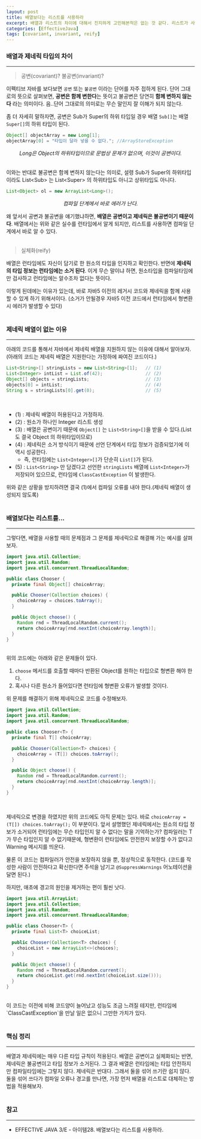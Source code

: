 ```yaml
---
layout: post
title: 배열보다는 리스트를 사용하라
excerpt: 배열과 리스트의 차이에 대해서 진지하게 고민해본적은 없는 것 같다. 리스트가 사이즈 동적할당이 되기 때문에 사용하기 편해서 대부분의 경우에는 리스트를 사용했지만, 오늘은 왜 배열과 비교해서 리스트를 사용하면 더 좋은지에 대해 제네릭 관점에서 살펴보도록 하자.
categories: [EffectiveJava]
tags: [covariant, invariant, reify]
---
```


### 배열과 제네릭 타입의 차이
<hr>

> 공변(covariant)? 불공변(invariant)?

이펙티브 자바를 보다보면 `공변` 또는 `불공변` 이라는 단어를 자주 접하게 된다.
단어 그대로의 뜻으로 살펴보면, **공변은 함께 변한다**는 뜻이고 불공변은 당연히 **함께 변하지 않는다** 라는 의미이다.
음..단어 그대로의 의미로는 무슨 말인지 잘 이해가 되지 않는다.

좀 더 자세히 말하자면, 공변은 Sub가 Super의 하위 타입일 경우 배열 `Sub[]`는 배열 `Super[]`의 하위 타입이 된다.

~~~java
Object[] objectArray = new Long[1];
objectArray[0] = "타입이 달라 넣을 수 없다."; //ArrayStoreException
~~~
_<center>Long은 Object의 하위타입이므로 문법상 문제가 없으며, 이것이 공변이다.</center>_

<br>
이와는 반대로 불공변은 함께 변하지 않는다는 의미로, 설령 Sub가 Super의 하위타입이라도
List&lt;Sub&gt; 는 List&lt;Super&gt; 의 하위타입도 아니고 상위타입도 아니다.

~~~java
List<Object> ol = new ArrayList<Long>();
~~~
_<center>컴파일 단계에서 바로 에러가 난다.</center>_

왜 앞서서 공변과 불공변을 얘기했냐하면, **배열은 공변이고 제네릭은 불공변이기 때문이다**.
배열에서는 위와 같은 실수를 런타임에서 알게 되지만, 리스트를 사용하면 컴파일 단계에서 바로 알 수 있다.
<br><br>

> 실체화(reify)

배열은 런타임에도 자신이 담기로 한 원소의 타입을 인지하고 확인한다.
반면에 **제네릭의 타입 정보는 런타임에는 소거 된다**.
이게 무슨 말이냐 하면, 원소타입을 컴파일타임에만 검사하고 런타임에는 알수조차 없다는 뜻이다.

이렇게 된데에는 이유가 있는데, 바로 자바5 이전의 레거시 코드와 제네릭을 함께 사용할 수 있게 하기 위해서이다.
(소거가 안될경우 자바5 이전 코드에서 런타임에서 형변환시 에러가 발생할 수 있다)
<br><br>

### 제네릭 배열이 없는 이유
<hr>

아래의 코드를 통해서 자바에서 제네릭 배열을 지원하지 않는 이유에 대해서 알아보자.
(아래의 코드는 제네릭 배열은 지원한다는 가정하에 짜여진 코드이다.)

~~~java
List<String>[] stringLists = new List<String>[1];   // (1)
List<Integer> intList = List.of(42);                // (2)
Object[] objects = stringLists;                     // (3)
objects[0] = intList;                               // (4)
String s = stringLists[0].get(0);                   // (5)
~~~
<br>

* (1) : 제네릭 배열이 허용된다고 가정하자.
* (2) : 원소가 하나인 Integer 리스트 생성
* (3) : 배열은 공변이기 때문에 `Object[]` 는 `List<String>[]`을 받을 수 있다.(List<String> 도 결국 Object 의 하위타입이므로)
* (4) : 제네릭은 소거 방식이기 때문에 선언 단계에서 타입 정보가 검증되었기에 이 역시 성공한다.
    * 즉, 런타임에는 `List<Integer>[]`가 단순히 `List[]`가 된다.
* (5) : `List<String>` 만 담겠다고 선언한 `stringLists` 배열에 `List<Integer>`가 저장되어 있으므로, 런타임에 `ClassCastException` 이 발생한다.

위와 같은 상황을 방지하려면 결국 (1)에서 컴파일 오류를 내야 한다.(제네릭 배열이 생성되지 않도록)
<br><br>

### 배열보다는 리스트를...
<hr>

그렇다면, 배열을 사용할 때의 문제점과 그 문제를 제네릭으로 해결해 가는 예시를 살펴보자.

~~~java
import java.util.Collection;
import java.util.Random;
import java.util.concurrent.ThreadLocalRandom;

public class Chooser {
  private final Object[] choiceArray;

  public Chooser(Collection choices) {
    choiceArray = choices.toArray();
  }

  public Object choose() {
    Random rnd = ThreadLocalRandom.current();
    return choiceArray[rnd.nextInt(choiceArray.length)];
  }
}
~~~
<br>
위의 코드에는 아래와 같은 문제들이 있다.

1. `choose` 메서드를 호출할 때마다 반환된 Object를 원하는 타입으로 형변환 해야 한다.
2. 혹시나 다른 원소가 들어있다면 런타임에 형변환 오류가 발생할 것이다.

위 문제를 해결하기 위해 제네릭으로 코드를 수정해보자.

~~~java
import java.util.Collection;
import java.util.Random;
import java.util.concurrent.ThreadLocalRandom;

public class Chooser<T> {
  private final T[] choiceArray;

  public Chooser(Collection<T> choices) {
    choiceArray = (T[]) choices.toArray();
  }

  public Object choose() {
    Random rnd = ThreadLocalRandom.current();
    return choiceArray[rnd.nextInt(choiceArray.length)];
  }
}
~~~
<br>

제네릭으로 변경을 하였지만 위의 코드에도 아직 문제는 있다.
바로 `choiceArray = (T[]) choices.toArray();` 이 부분이다.
앞서 설명했던 제네릭에서는 원소의 타입 정보가 소거되어 런타임에는 무슨 타입인지 알 수 없다는 말을 기억하는가?
컴파일러는 T가 무슨 타입인지 알 수 없기때문에, 형변환이 런타임에도 안전한지 보장할 수가 없다고 Warning 메시지를 띄운다.

물론 이 코드는 컴파일러가 안전을 보장하지 않을 뿐, 정상적으로 동작한다.
(코드를 작성한 사람이 안전하다고 확신한다면 주석을 남기고 `@SuppressWarnings` 어노테이션을 달면 된다.)

하지만, 애초에 경고의 원인을 제거하는 편이 훨씬 낫다.

~~~java
import java.util.ArrayList;
import java.util.Collection;
import java.util.Random;
import java.util.concurrent.ThreadLocalRandom;

public class Chooser<T> {
  private final List<T> choiceList;

  public Chooser(Collection<T> choices) {
    choiceList = new ArrayList<>(choices);
  }

  public Object choose() {
    Random rnd = ThreadLocalRandom.current();
    return choiceList.get(rnd.nextInt(choiceList.size()));
  }
}
~~~
<br>
이 코드는 이전에 비해 코드양이 늘어났고 성능도 조금 느려질 테지만, 런타임에 `ClassCastException`을 만날 일은 없으니 그만한 가치가 있다.
<br><br>

### 핵심 정리
<hr>
배열과 제네릭에는 매우 다른 타입 규칙이 적용된다.
배열은 공변이고 실체화되는 반면, 제네릭은 불공변이고 타입 정보가 소거된다.
그 결과 배열은 런타임에는 타입 안전하지만 컴파일타임에는 그렇지 않다.
제네릭은 반대다. 그래서 둘을 섞어 쓰기란 쉽지 않다.
둘을 섞어 쓰다가 컴파일 오류나 경고를 만나면, 가장 먼저 배열을 리스트로 대체하는 방법을 적용해보자.
<br><br>

### 참고
<hr>

* EFFECTIVE JAVA 3/E - 아이템28. 배열보다는 리스트를 사용하라.